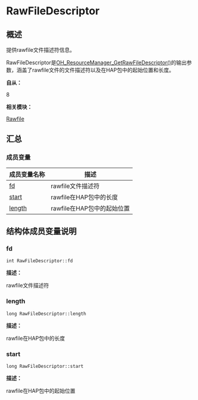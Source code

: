 # RawFileDescriptor


## 概述

提供rawfile文件描述符信息。

RawFileDescriptor是[OH_ResourceManager_GetRawFileDescriptor()](rawfile.md#ohresourcemanagergetrawfiledescriptor)的输出参数，涵盖了rawfile文件的文件描述符以及在HAP包中的起始位置和长度。

**自从：**

8

**相关模块：**

[Rawfile](rawfile.md)


## 汇总


### 成员变量

  | 成员变量名称 | 描述 | 
| -------- | -------- |
| [fd](#fd) | rawfile文件描述符 | 
| [start](#start) | rawfile在HAP包中的长度 | 
| [length](#length) | rawfile在HAP包中的起始位置 | 


## 结构体成员变量说明


### fd

  
```
int RawFileDescriptor::fd
```

**描述：**

rawfile文件描述符


### length

  
```
long RawFileDescriptor::length
```

**描述：**

rawfile在HAP包中的长度


### start

  
```
long RawFileDescriptor::start
```

**描述：**

rawfile在HAP包中的起始位置
